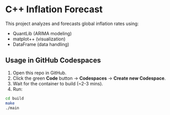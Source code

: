 # C++ Inflation Forecast

This project analyzes and forecasts global inflation rates using:
- QuantLib (ARIMA modeling)
- matplot++ (visualization)
- DataFrame (data handling)

## Usage in GitHub Codespaces

1. Open this repo in GitHub.
2. Click the green **Code** button → **Codespaces** → **Create new Codespace**.
3. Wait for the container to build (~2-3 mins).
4. Run:

```bash
cd build
make
./main
```

